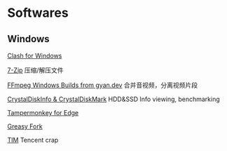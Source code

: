 # Softwares
## Windows
[Clash for Windows](https://github.com/Fndroid/clash_for_windows_pkg/releases/latest) 

[7-Zip](https://7-zip.org/) 压缩/解压文件

[FFmpeg Windows Builds from gyan.dev](https://www.gyan.dev/ffmpeg/builds/) 合并音视频，分离视频片段

[CrystalDiskInfo & CrystalDiskMark](https://crystalmark.info/en/software/crystaldiskinfo/) HDD&SSD Info viewing, benchmarking

[Tampermonkey for Edge](https://microsoftedge.microsoft.com/addons/detail/tampermonkey/iikmkjmpaadaobahmlepeloendndfphd)

[Greasy Fork](https://greasyfork.org/zh-CN)

[TIM](https://tim.qq.com/download.html) Tencent crap

